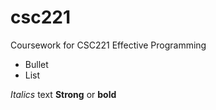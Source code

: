 # csc221
Coursework for CSC221 Effective Programming

- Bullet
- List

*Italics* text
**Strong** or **bold**
